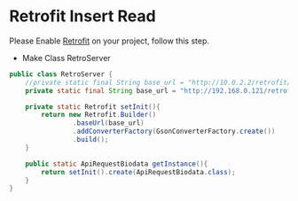 # Retrofit Insert Read

Please Enable [Retrofit](https://square.github.io/retrofit/) on your project, follow this step.
 
- Make Class RetroServer
```java
public class RetroServer {
    //private static final String base_url = "http://10.0.2.2/retrofit/";
    private static final String base_url = "http://192.168.0.121/retrofit/";

    private static Retrofit setInit(){
        return new Retrofit.Builder()
                .baseUrl(base_url)
                .addConverterFactory(GsonConverterFactory.create())
                .build();
    }

    public static ApiRequestBiodata getInstance(){
        return setInit().create(ApiRequestBiodata.class);
    }
}
```
